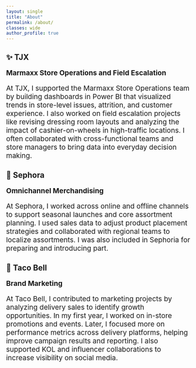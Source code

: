 ```yaml
---
layout: single
title: "About"
permalink: /about/
classes: wide
author_profile: true
---
```


## ✨ TJX  
<p style="font-size: 19px;"><strong>Marmaxx Store Operations and Field Escalation</strong>
<p style="font-size: 19px;">
At TJX, I supported the Marmaxx Store Operations team by building dashboards in Power BI that visualized trends in store-level issues, attrition, and customer experience. I also worked on field escalation projects like revising dressing room layouts and analyzing the impact of cashier-on-wheels in high-traffic locations. I often collaborated with cross-functional teams and store managers to bring data into everyday decision making.
</p>

## 💄 Sephora  
<p style="font-size: 19px;"><strong>Omnichannel Merchandising</strong>
<p style="font-size: 19px;">
At Sephora, I worked across online and offline channels to support seasonal launches and core assortment planning. I used sales data to adjust product placement strategies and collaborated with regional teams to localize assortments. I was also included in Sephoria for preparing and introducing part.
</p>

## 🌮 Taco Bell  
<p style="font-size: 19px;"><strong>Brand Marketing</strong>
<p style="font-size: 19px;">
At Taco Bell, I contributed to marketing projects by analyzing delivery sales to identify growth opportunities. In my first year, I worked on in-store promotions and events. Later, I focused more on performance metrics across delivery platforms, helping improve campaign results and reporting. I also supported KOL and influencer collaborations to increase visibility on social media.
</p>

